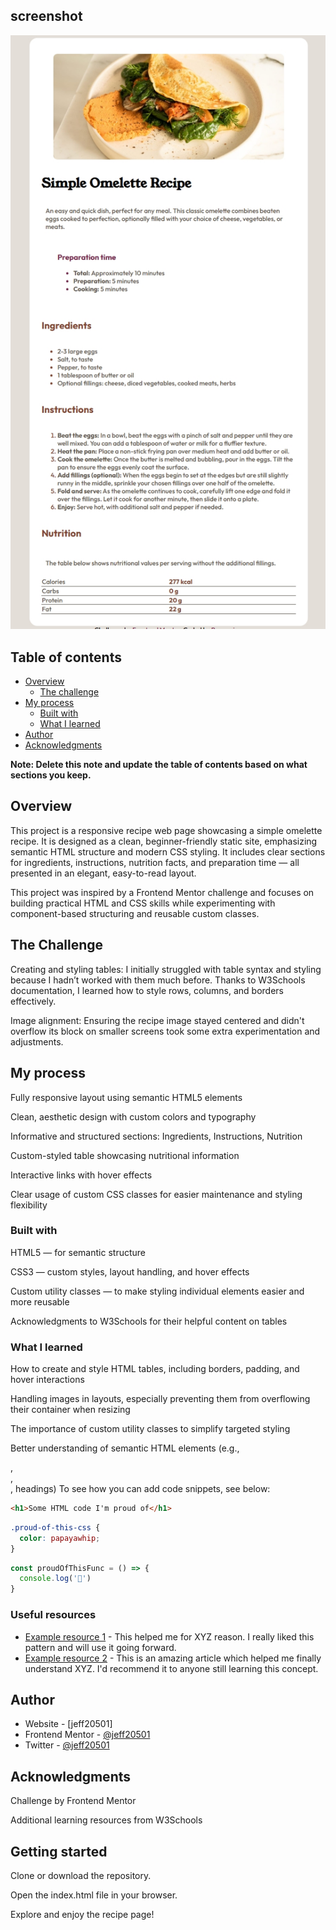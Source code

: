 ## screenshot

![](./assets/images/Screenshot_5-7-2025_15519_.jpeg)

## Table of contents

- [Overview](#overview)
  - [The challenge](#the-challenge)
- [My process](#my-process)
  - [Built with](#built-with)
  - [What I learned](#what-i-learned)
- [Author](#author)
- [Acknowledgments](#acknowledgments)

**Note: Delete this note and update the table of contents based on what sections you keep.**

## Overview
This project is a responsive recipe web page showcasing a simple omelette recipe. It is designed as a clean, beginner-friendly static site, emphasizing semantic HTML structure and modern CSS styling. It includes clear sections for ingredients, instructions, nutrition facts, and preparation time — all presented in an elegant, easy-to-read layout.

This project was inspired by a Frontend Mentor challenge and focuses on building practical HTML and CSS skills while experimenting with component-based structuring and reusable custom classes.

## The Challenge
Creating and styling tables: I initially struggled with table syntax and styling because I hadn’t worked with them much before. Thanks to W3Schools documentation, I learned how to style rows, columns, and borders effectively.

Image alignment: Ensuring the recipe image stayed centered and didn't overflow its block on smaller screens took some extra experimentation and adjustments.


## My process
Fully responsive layout using semantic HTML5 elements

Clean, aesthetic design with custom colors and typography

Informative and structured sections: Ingredients, Instructions, Nutrition

Custom-styled table showcasing nutritional information

Interactive links with hover effects

Clear usage of custom CSS classes for easier maintenance and styling flexibility

### Built with

HTML5 — for semantic structure

CSS3 — custom styles, layout handling, and hover effects

Custom utility classes — to make styling individual elements easier and more reusable

Acknowledgments to W3Schools for their helpful content on tables


### What I learned

How to create and style HTML tables, including borders, padding, and hover interactions

Handling images in layouts, especially preventing them from overflowing their container when resizing

The importance of custom utility classes to simplify targeted styling

Better understanding of semantic HTML elements (e.g., <section>, <article>, <footer>, headings)
To see how you can add code snippets, see below:

```html
<h1>Some HTML code I'm proud of</h1>
```
```css
.proud-of-this-css {
  color: papayawhip;
}
```
```js
const proudOfThisFunc = () => {
  console.log('🎉')
}
```


### Useful resources

- [Example resource 1](https://www.example.com) - This helped me for XYZ reason. I really liked this pattern and will use it going forward.
- [Example resource 2](https://www.example.com) - This is an amazing article which helped me finally understand XYZ. I'd recommend it to anyone still learning this concept.

## Author

- Website - [jeff20501]
- Frontend Mentor - [@jeff20501](https://https://www.frontendmentor.io/profile/jeff20501)
- Twitter - [@jeff20501](https://www.twitter.com/yourusername)

## Acknowledgments

Challenge by Frontend Mentor

Additional learning resources from W3Schools


## Getting started
Clone or download the repository.

Open the index.html file in your browser.

Explore and enjoy the recipe page!
